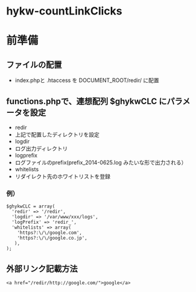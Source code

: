 hykw-countLinkClicks
====================

# 前準備
## ファイルの配置
- index.phpと .htaccess を DOCUMENT_ROOT/redir/ に配置

## functions.phpで、連想配列 $ghykwCLC にパラメータを設定
- redir
 - 上記で配置したディレクトリを設定
- logdir
 - ログ出力ディレクトリ
- logprefix
 - ログファイルのprefix(prefix_2014-0625.log みたいな形で出力される）
- whitelists
 - リダイレクト先のホワイトリストを登録

### 例）
    $ghykwCLC = array(
      'redir' => '/redir',
      'logdir' => '/var/www/xxx/logs',
      'logPrefix' => 'redir_',
      'whitelists' => array(
        'https?:\/\/google.com',
        'https?:\/\/google.co.jp',
       ),
    );

## 外部リンク記載方法
    <a href="/redir/http://google.com/">google</a>

